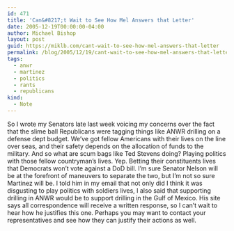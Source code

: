 ```yaml
---
id: 471
title: 'Can&#8217;t Wait to See How Mel Answers that Letter'
date: 2005-12-19T00:00:00-04:00
author: Michael Bishop
layout: post
guid: https://miklb.com/cant-wait-to-see-how-mel-answers-that-letter
permalink: /blog/2005/12/19/cant-wait-to-see-how-mel-answers-that-letter/
tags:
  - anwr
  - martinez
  - politics
  - rants
  - republicans
kind:
  - Note
---
```

<p>So I wrote my Senators late last week voicing my concerns over the fact that the slime ball Republicans were tagging things like ANWR drilling on a defense dept budget.  We’ve got fellow Americans with their lives on the line over seas, and their safety depends on the allocation of funds to the military.  And so what are scum bags like Ted Stevens doing? Playing politics with those fellow countryman’s lives.  Yep.  Betting their constituents lives that Democrats won’t vote against a DoD bill.  I’m sure Senator Nelson will be at the forefront of maneuvers to separate the two, but I’m not so sure Martinez will be.  I told him in my email that not only did I think it was disgusting to play politics with soldiers lives, I also said that supporting drilling in ANWR would be to support drilling in the Gulf of Mexico.  His site says all correspondence will receive a written response, so I can’t wait to hear how he justifies this one.  Perhaps you may want to contact your representatives and see how they can justify their actions as well.</p>